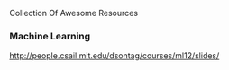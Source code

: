 Collection Of Awesome Resources

### Machine Learning
http://people.csail.mit.edu/dsontag/courses/ml12/slides/
